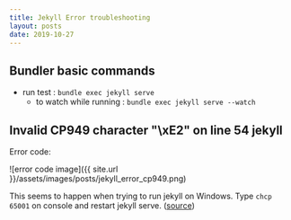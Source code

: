 ```yaml
---
title: Jekyll Error troubleshooting
layout: posts
date: 2019-10-27
---
```


## Bundler basic commands

* run test : `bundle exec jekyll serve`
  * to watch while running : `bundle exec jekyll serve --watch`

## Invalid CP949 character "\xE2" on line 54 jekyll

Error code:

![error code image]({{ site.url }}/assets/images/posts/jekyll_error_cp949.png)

This seems to happen when trying to run jekyll on Windows. Type `chcp 65001` on console and restart jekyll serve. ([source](http://jekyllrb-ko.github.io/docs/windows/))

